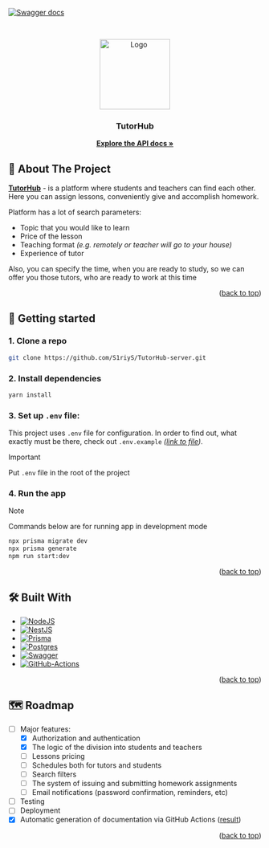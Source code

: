 <div id="readme-top"></div>

[![Swagger docs](https://github.com/S1riyS/TutorHub-server/actions/workflows/swagger.yml/badge.svg?branch=master&style=flat)](https://github.com/S1riyS/TutorHub-server/actions/workflows/swagger.yml)

[//]: # (Project logo)
<br/>
<div align="center">
    <a href="https://github.com/S1riyS/TutorHub-server">
        <img src="https://i.postimg.cc/QMccxrR7/rounded-in-photoretrica.png" alt="Logo" width="140" height="140">
    </a>
    <h3 align="center">TutorHub</h3>
    <p align="center">
        <a href="https://s1riys.github.io/TutorHub-server/">
        <strong>Explore the API docs »</strong></a>
    </p>
</div>

## 📝 About The Project

[**TutorHub**][GitHub-repo-link] - is a platform where students and teachers can find each
other. Here you can assign lessons, conveniently give and accomplish homework.

Platform has a lot of search parameters:

* Topic that you would like to learn
* Price of the lesson
* Teaching format *(e.g. remotely or teacher will go to your house)*
* Experience of tutor

Also, you can specify the time, when you are ready to study, so we can offer you those tutors, who are ready to work at
this time

<p align="right">(<a href="#readme-top">back to top</a>)</p>

## 🚀 Getting started

### 1. Clone a repo

```bash
git clone https://github.com/S1riyS/TutorHub-server.git
```

### 2. Install dependencies

```bash
yarn install
```

### 3. Set up `.env` file:

This project uses `.env` file for configuration. In order to find out, what exactly must be there, check out
`.env.example` *([link to file](https://github.com/S1riyS/TutorHub-server/blob/master/.env.example))*.
> [!IMPORTANT]
> Put `.env` file in the root of the project

### 4. Run the app

> [!NOTE]
> Commands below are for running app in development mode

```bash
npx prisma migrate dev
npx prisma generate
npm run start:dev
```

<p align="right">(<a href="#readme-top">back to top</a>)</p>

[GitHub-repo-link]: https://github.com/S1riyS/TutorHub-server

## 🛠️ Built With

* [![NodeJS][NodeJS-logo]][NodeJS-link]
* [![NestJS][NestJS-logo]][NestJS-link]
* [![Prisma][Prisma-logo]][Prisma-link]
* [![Postgres][Postgres-logo]][Postgres-link]
* [![Swagger][Swagger-logo]][Swagger-link]
* [![GitHub-Actions][GitHub-Actions-logo]][GitHub-Actions-link]

<p align="right">(<a href="#readme-top">back to top</a>)</p>

## 🗺️ Roadmap

- [ ] Major features:
    - [x] Authorization and authentication
    - [x] The logic of the division into students and teachers
    - [ ] Lessons pricing
    - [ ] Schedules both for tutors and students
    - [ ] Search filters
    - [ ] The system of issuing and submitting homework assignments
    - [ ] Email notifications (password confirmation, reminders, etc)

- [ ] Testing
- [ ] Deployment
- [x] Automatic generation of documentation via GitHub Actions ([result](https://s1riys.github.io/TutorHub-server/))

<p align="right">(<a href="#readme-top">back to top</a>)</p>

[//]: # (LINKS)

[NodeJS-logo]: https://img.shields.io/badge/Node.js-43853D?style=for-the-badge&logo=node.js&logoColor=white

[NodeJS-link]: https://nodejs.org/en/about

[NestJS-logo]: https://img.shields.io/badge/Nest.JS-e0234e?style=for-the-badge&logo=nestjs&logoColor=white

[NestJS-link]: https://docs.nestjs.com/

[Prisma-logo]: https://img.shields.io/badge/prisma-5a67d8?style=for-the-badge&logo=prisma&logoColor=white

[Prisma-link]: https://www.prisma.io/

[Postgres-logo]: https://img.shields.io/badge/PostgreSQL-316192?style=for-the-badge&logo=postgresql&logoColor=white

[Postgres-link]: https://www.postgresql.org/about/

[Swagger-logo]: https://img.shields.io/badge/swagger-82e62d?style=for-the-badge&logo=swagger&logoColor=173647

[Swagger-link]: https://swagger.io/

[GitHub-Actions-link]: https://docs.github.com/en/actions

[GitHub-Actions-logo]: https://img.shields.io/badge/GitHub%20Actions-2f6ee6?style=for-the-badge&logo=githubactions&logoColor=white
